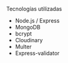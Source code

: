 Tecnologías utilizadas
- Node.js / Express
- MongoDB 
- bcrypt
- Cloudinary
- Multer
- Express-validator





